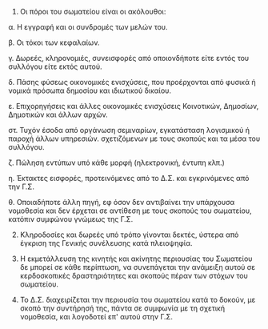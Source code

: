 1. Οι πόροι του σωματείου είναι οι ακόλουθοι:

α. Η εγγραφή και οι συνδρομές των μελών του.

β. Οι τόκοι των κεφαλαίων.

γ. Δωρεές, κληρονομιές, συνεισφορές από οποιονδήποτε είτε εντός του συλλόγου είτε εκτός αυτού.

δ. Πάσης φύσεως οικονομικές ενισχύσεις, που προέρχονται από φυσικά ή νομικά πρόσωπα δημοσίου και ιδιωτικού δικαίου.

ε. Επιχορηγήσεις και άλλες οικονομικές ενισχύσεις Κοινοτικών, Δημοσίων, Δημοτικών και άλλων αρχών.

στ. Τυχόν έσοδα από οργάνωση σεμιναρίων, εγκατάσταση λογισμικού ή παροχή άλλων υπηρεσιών. σχετιζόμενων με τους σκοπούς και τα μέσα του συλλόγου.

ζ. Πώληση εντύπων υπό κάθε μορφή (ηλεκτρονική, έντυπη κλπ.)

η. Έκτακτες εισφορές, προτεινόμενες από το Δ.Σ. και εγκρινόμενες από την Γ.Σ.

θ. Οποιαδήποτε άλλη πηγή, εφ όσον δεν αντιβαίνει την υπάρχουσα νομοθεσία και δεν έρχεται σε αντίθεση με τους σκοπούς του σωματείου, κατόπιν συμφώνου γνώμεως της Γ.Σ.

2. Κληροδοσίες και δωρεές υπό τρόπο γίνονται δεκτές, ύστερα από έγκριση της Γενικής συνέλευσης κατά πλειοψηφία.

3. Η εκμετάλλευση της κινητής και ακίνητης περιουσίας του Σωματείου δε μπορεί σε κάθε περίπτωση, να συνεπάγεται την ανάμειξη αυτού σε κερδοσκοπικές δραστηριότητες και σκοπούς πέραν των στόχων του σωματείου.

4. Το Δ.Σ. διαχειρίζεται την περιουσία του σωματείου κατά το δοκούν, με σκοπό την συντήρησή της, πάντα σε συμφωνία με τη σχετική νομοθεσία, και λογοδοτεί επ' αυτού στην Γ.Σ.
